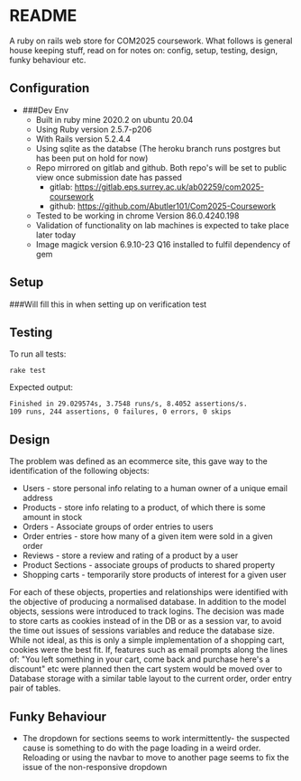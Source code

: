 # README
A ruby on rails web store for COM2025 coursework. 
What follows is general house keeping stuff, read on for notes
on: config, setup, testing, design, funky behaviour etc.

## Configuration
  * ###Dev Env
    * Built in ruby mine 2020.2 on ubuntu 20.04
    * Using Ruby version 2.5.7-p206
    * With Rails version 5.2.4.4
    * Using sqlite as the databse (The heroku branch runs postgres but has been put on hold for now)
    * Repo mirrored on gitlab and github. Both repo's will be set to public view once submission date has passed
       * gitlab: https://gitlab.eps.surrey.ac.uk/ab02259/com2025-coursework
       * github: https://github.com/Abutler101/Com2025-Coursework
    * Tested to be working in chrome Version 86.0.4240.198
    * Validation of functionality on lab machines is expected to take place later today
    * Image magick version 6.9.10-23 Q16 installed to fulfil dependency of gem 

## Setup
   ###Will fill this in when setting up on verification test
   
## Testing
To run all tests:

    rake test  

Expected output:
    
    Finished in 29.029574s, 3.7548 runs/s, 8.4052 assertions/s.
    109 runs, 244 assertions, 0 failures, 0 errors, 0 skips

## Design
  The problem was defined as an ecommerce site, this gave way to the identification of the following objects:
  * Users - store personal info relating to a human owner of a unique email address
  * Products - store info relating to a product, of which there is some amount in stock
  * Orders - Associate groups of order entries to users
  * Order entries - store how many of a given item were sold in a given order
  * Reviews - store a review and rating of a product by a user
  * Product Sections - associate groups of products to shared property
  * Shopping carts - temporarily store products of interest for a given user
  
  For each of these objects, properties and relationships were identified with the objective of producing a normalised database.
  In addition to the model objects, sessions were introduced to track logins. The decision was made to store carts as cookies 
  instead of in the DB or as a session var, to avoid the time out issues of sessions variables and reduce the database size.
  While not ideal, as this is only a simple implementation of a shopping cart, cookies were the best fit. If, features such
  as email prompts along the lines of: "You left something in your cart, come back and purchase here's a discount" etc were
  planned then the cart system would be moved over to Database storage with a similar table layout to the current order, order entry
  pair of tables.
## Funky Behaviour
  * The dropdown for sections seems to work intermittently- 
  the suspected cause is something to do with the page loading
  in a weird order. Reloading or using the navbar to move to another
  page seems to fix the issue of the non-responsive dropdown